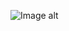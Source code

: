 ![Image alt](https://github.com/VladBoG007/My-images-in-sites-and-repositoryes/blob/main/images_prewies/img1_site6.jpg)
